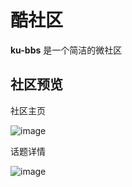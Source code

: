 # 酷社区

**ku-bbs** 是一个简洁的微社区

## 社区预览

社区主页

![image](https://user-images.githubusercontent.com/95403191/180779634-8ae74154-92ab-400b-b5a8-52b799f19063.png)

话题详情

![image](https://user-images.githubusercontent.com/95403191/180780015-48a5e2c0-a3df-46a1-8f24-a2550daf9c91.png)

